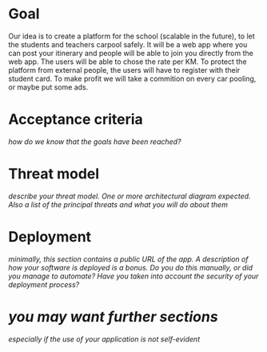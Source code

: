 # Goal
Our idea is to create a platform for the school (scalable in the future), to let the students and teachers carpool safely. 
It will be a web app where you can post your itinerary and people will be able to join you directly from the web app.
The users will be able to chose the rate per KM.
To protect the platform from external people, the users will have to register with their student card.
To make profit we will take a commition on every car pooling, or maybe put some ads.
# Acceptance criteria
*how do we know that the goals have been reached?*
# Threat model
*describe your threat model. One or more architectural diagram expected. Also a list of the principal threats and what you will do about them*
# Deployment
*minimally, this section contains a public URL of the app. A description of how your software is deployed is a bonus. Do you do this manually, or did you manage to automate? Have you taken into account the security of your deployment process?*
# *you may want further sections*
*especially if the use of your application is not self-evident*
